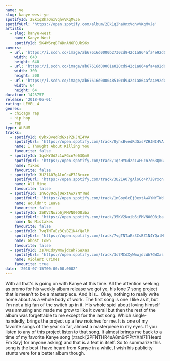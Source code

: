 ```yaml
---
name: ye
slug: kanye-west-ye
spotifyId: 2Ek1q2haOnxVqhvVKqMvJe
spotifyUrl: 'https://open.spotify.com/album/2Ek1q2haOnxVqhvVKqMvJe'
artists:
  - slug: kanye-west
    name: Kanye West
    spotifyId: 5K4W6rqBFWDnAN6FQUkS6x
covers:
  - url: 'https://i.scdn.co/image/ab67616d0000b2730cd942c1a864afa4e92d04f2'
    width: 640
    height: 640
  - url: 'https://i.scdn.co/image/ab67616d00001e020cd942c1a864afa4e92d04f2'
    width: 300
    height: 300
  - url: 'https://i.scdn.co/image/ab67616d000048510cd942c1a864afa4e92d04f2'
    width: 64
    height: 64
duration: 1423757
release: '2018-06-01'
rating: LEVEL_4
genres:
  - chicago rap
  - hip hop
  - rap
type: ALBUM
tracks:
  - spotifyId: 0yhxBvedRdGxsPZHJNI4VA
    spotifyUrl: 'https://open.spotify.com/track/0yhxBvedRdGxsPZHJNI4VA'
    name: I Thought About Killing You
    favourite: false
  - spotifyId: 1qsHYUd2c1wFGcn7e63QmG
    spotifyUrl: 'https://open.spotify.com/track/1qsHYUd2c1wFGcn7e63QmG'
    name: Yikes
    favourite: false
  - spotifyId: 3U21A07gAloCc4P7J8rxcn
    spotifyUrl: 'https://open.spotify.com/track/3U21A07gAloCc4P7J8rxcn'
    name: All Mine
    favourite: false
  - spotifyId: 1nGoy0cEj0extAwXYNYTWd
    spotifyUrl: 'https://open.spotify.com/track/1nGoy0cEj0extAwXYNYTWd'
    name: Wouldn't Leave
    favourite: false
  - spotifyId: 35KV2Nuib6jPMVN00O8iba
    spotifyUrl: 'https://open.spotify.com/track/35KV2Nuib6jPMVN00O8iba'
    name: No Mistakes
    favourite: false
  - spotifyId: 7vgTNTaEz3CsBZ1N4YQalM
    spotifyUrl: 'https://open.spotify.com/track/7vgTNTaEz3CsBZ1N4YQalM'
    name: Ghost Town
    favourite: false
  - spotifyId: 3s7MCdXyWmwjdcWh7GWXas
    spotifyUrl: 'https://open.spotify.com/track/3s7MCdXyWmwjdcWh7GWXas'
    name: Violent Crimes
    favourite: true
date: '2018-07-15T00:00:00.000Z'
---
```

With all that's is going on with Kanye at this time. All the attention seeking as promo for
his weekly album release we got ye, his lone 7 song project that is mean't to be a masterpiece.
And it is... Okay, nothing to really write home about as a whole body of work. The first
song is one I like as it, but I'm not a big fan of the switch up in it. His whole spiel about
loving himself was amusing and made me grow to like it overall but then the rest of the album
was forgettable to me except for the last song. Which single-handedly, brings the project up
a few notches for me. It is one of my favorite songs of the year so far, almost a masterpiece
in my eyes. If you listen to any of this project listen to that song. It almost brings me
back to a time of my favorite Kanye song (:track[2PFNTHR4sA8m9rPPtYXhl7][Heard Em Say] for
anyone asking) and that is a feat in itself. So to summarize this song is the best I have heard
from Kanye in a while, I wish his publicity stunts were for a better album though.


